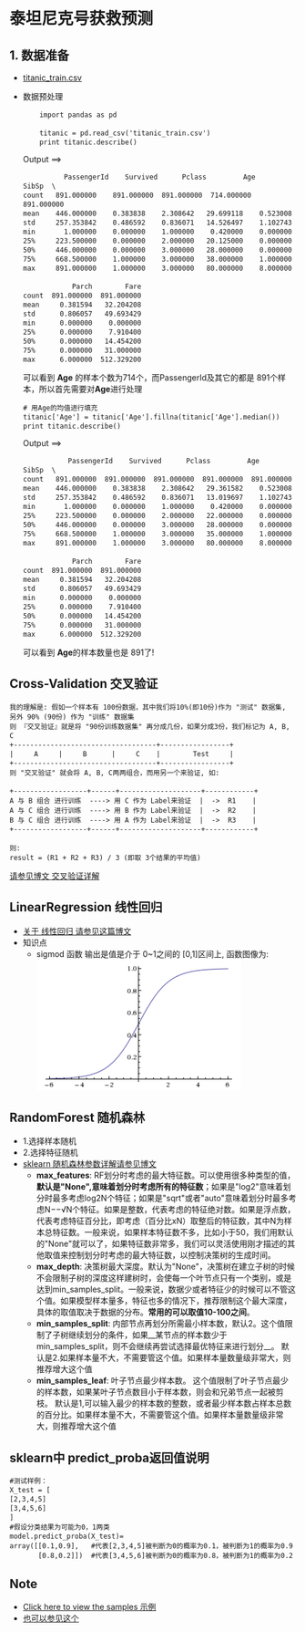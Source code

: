 泰坦尼克号获救预测
====

## 1. 数据准备
- [titanic_train.csv](titanic_train.csv)
- 数据预处理
    ```
        import pandas as pd
        
        titanic = pd.read_csv('titanic_train.csv')
        print titanic.describe()
    ```
    Output ==>
    ```
              PassengerId    Survived      Pclass         Age       SibSp  \
    count   891.000000    891.000000  891.000000  714.000000  891.000000   
    mean    446.000000    0.383838    2.308642   29.699118    0.523008   
    std     257.353842    0.486592    0.836071   14.526497    1.102743   
    min       1.000000    0.000000    1.000000    0.420000    0.000000   
    25%     223.500000    0.000000    2.000000   20.125000    0.000000   
    50%     446.000000    0.000000    3.000000   28.000000    0.000000   
    75%     668.500000    1.000000    3.000000   38.000000    1.000000   
    max     891.000000    1.000000    3.000000   80.000000    8.000000   
    
                Parch        Fare  
    count  891.000000  891.000000  
    mean     0.381594   32.204208  
    std      0.806057   49.693429  
    min      0.000000    0.000000  
    25%      0.000000    7.910400  
    50%      0.000000   14.454200  
    75%      0.000000   31.000000  
    max      6.000000  512.329200 
    ```
    
    可以看到  **Age** 的样本个数为714个，而PassengerId及其它的都是 891个样本，所以首先需要对**Age**进行处理
    ```
    # 用Age的均值进行填充
    titanic['Age'] = titanic['Age'].fillna(titanic['Age'].median())
    print titanic.describe()
    ```
    Output ==>
    ```
               PassengerId    Survived      Pclass         Age       SibSp  \
    count   891.000000  891.000000  891.000000  891.000000  891.000000   
    mean    446.000000    0.383838    2.308642   29.361582    0.523008   
    std     257.353842    0.486592    0.836071   13.019697    1.102743   
    min       1.000000    0.000000    1.000000    0.420000    0.000000   
    25%     223.500000    0.000000    2.000000   22.000000    0.000000   
    50%     446.000000    0.000000    3.000000   28.000000    0.000000   
    75%     668.500000    1.000000    3.000000   35.000000    1.000000   
    max     891.000000    1.000000    3.000000   80.000000    8.000000   
    
                Parch        Fare  
    count  891.000000  891.000000  
    mean     0.381594   32.204208  
    std      0.806057   49.693429  
    min      0.000000    0.000000  
    25%      0.000000    7.910400  
    50%      0.000000   14.454200  
    75%      0.000000   31.000000  
    max      6.000000  512.329200 
    ```
    
    可以看到  **Age**的样本数量也是 891了!
    
    
## Cross-Validation 交叉验证
    我的理解是: 假如一个样本有 100份数据，其中我们将10%(即10份)作为 "测试" 数据集, 另外 90% (90份) 作为 "训练" 数据集 
    则 『交叉验证』就是将 "90份训练数据集" 再分成几份，如果分成3份，我们标记为 A, B, C
    +-----------------------------------+-----------------+
    |     A     |     B      |     C    |        Test     |     
    +-----------------------------------+-----------------+
    则 "交叉验证" 就会将 A, B, C两两组合，而用另一个来验证, 如:
    
    +------------------+------+--------------------+------------+
    A 与 B 组合 进行训练  ----> 用 C 作为 Label来验证  |  ->  R1    | 
    A 与 C 组合 进行训练  ----> 用 B 作为 Label来验证  |  ->  R2    |
    B 与 C 组合 进行训练  ----> 用 A 作为 Label来验证  |  ->  R3    |
    +------------------+------+--------------------+------------+
    
    则:
    result = (R1 + R2 + R3) / 3 (即取 3个结果的平均值) 
    

[请参见博文 交叉验证详解](http://blog.csdn.net/jasonding1354/article/details/50562513)    
    

## LinearRegression 线性回归
- [关于 线性回归 请参见这篇博文](http://blog.csdn.net/github_36326955/article/details/60462778)
- 知识点 
    - sigmod 函数 输出是值是介于 0~1之间的 [0,1]区间上, 函数图像为:
    ![](sigmod-fun.png)
    
## RandomForest 随机森林
- 1.选择样本随机
- 2.选择特征随机
- [sklearn 随机森林参数详解请参见博文](http://blog.csdn.net/CherDW/article/details/54971771)    
    - **max_features**: RF划分时考虑的最大特征数。可以使用很多种类型的值，__默认是"None",意味着划分时考虑所有的特征数__；如果是"log2"意味着划分时最多考虑log2N个特征；如果是"sqrt"或者"auto"意味着划分时最多考虑N−−√N个特征。如果是整数，代表考虑的特征绝对数。如果是浮点数，代表考虑特征百分比，即考虑（百分比xN）取整后的特征数，其中N为样本总特征数。一般来说，如果样本特征数不多，比如小于50，我们用默认的"None"就可以了，如果特征数非常多，我们可以灵活使用刚才描述的其他取值来控制划分时考虑的最大特征数，以控制决策树的生成时间。
    - **max_depth**: 决策树最大深度。默认为"None"，决策树在建立子树的时候不会限制子树的深度这样建树时，会使每一个叶节点只有一个类别，或是达到min_samples_split。一般来说，数据少或者特征少的时候可以不管这个值。如果模型样本量多，特征也多的情况下，推荐限制这个最大深度，具体的取值取决于数据的分布。__常用的可以取值10-100之间__。
    - **min_samples_split**: 内部节点再划分所需最小样本数，默认2。这个值限制了子树继续划分的条件，如果__某节点的样本数少于min_samples_split，则不会继续再尝试选择最优特征来进行划分__。 默认是2.如果样本量不大，不需要管这个值。如果样本量数量级非常大，则推荐增大这个值
    - **min_samples_leaf**: 叶子节点最少样本数。 这个值限制了叶子节点最少的样本数，如果某叶子节点数目小于样本数，则会和兄弟节点一起被剪枝。 默认是1,可以输入最少的样本数的整数，或者最少样本数占样本总数的百分比。如果样本量不大，不需要管这个值。如果样本量数量级非常大，则推荐增大这个值
    
    
    
## sklearn中 predict_proba返回值说明
    #测试样例：
    X_test = [
    [2,3,4,5]
    [3,4,5,6]
    ]
    #假设分类结果为可能为0，1两类
    model.predict_proba(X_test)=
    array([[0.1,0.9],   #代表[2,3,4,5]被判断为0的概率为0.1，被判断为1的概率为0.9
           [0.8,0.2]])  #代表[3,4,5,6]被判断为0的概率为0.8，被判断为1的概率为0.2
    

## Note
* [Click here to view the samples 示例](taitannike.ipynb)
* [也可以参见这个](https://github.com/highroom/Project/blob/master/taitannike.ipynb)    